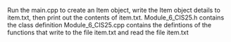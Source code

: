 Run the main.cpp to create an Item object, write the Item object details to item.txt, then print out the contents of item.txt.
Module_6_CIS25.h contains the class definition
Module_6_CIS25.cpp contains the defintions of the functions that write to the file item.txt and read the file item.txt
